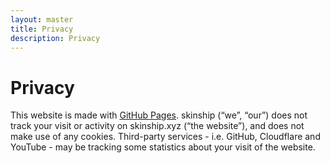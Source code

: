 ```yaml
---
layout: master
title: Privacy
description: Privacy
---
```



# Privacy

This website is made with [GitHub Pages]("https://pages.github.com/"). skinship (“we”, “our”) does not track your visit or activity on skinship.xyz (“the website”), and does not make use of any cookies. Third-party services - i.e. GitHub, Cloudflare and YouTube - may be tracking some statistics about your visit of the website.